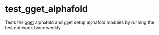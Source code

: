 # test_gget_alphafold
Tests the [gget](https://github.com/pachterlab/gget) alphafold and gget setup alphafold modules by running the test notebook twice weekly.
